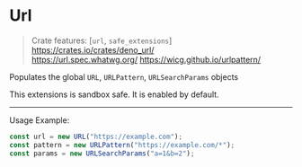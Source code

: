 # Url
> Crate features: [`url`, `safe_extensions`]  
> <https://crates.io/crates/deno_url/>  
> <https://url.spec.whatwg.org/>
> <https://wicg.github.io/urlpattern/>

Populates the global `URL`, `URLPattern`, `URLSearchParams` objects

This extensions is sandbox safe. It is enabled by default.

-----

Usage Example:
```js
const url = new URL("https://example.com");
const pattern = new URLPattern("https://example.com/*");
const params = new URLSearchParams("a=1&b=2");
```